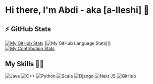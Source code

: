 # Hi there, I'm Abdi - aka [a-lleshi] 👋 

## :zap: GitHub Stats

  [![My GitHub Stats](https://github-readme-stats.vercel.app/api?username=a-lleshi&show_icons=true&count_private=true&theme=algolia)]()
  [![My GitHub Language Stats](https://github-readme-stats.vercel.app/api/top-langs/?username=a-lleshi&theme=algolia")]()
  [![My Contribution Stats](https://github-contribution-stats.vercel.app/api/?username=a-lleshi)](https://github.com/a-lleshi/github-contribution-stats/)

## My Skills 👨‍💻

![Java](https://img.shields.io/badge/java-%23ED8B00.svg?style=for-the-badge&logo=java&logoColor=white)
![C++](https://img.shields.io/badge/c++-%2300599C.svg?style=for-the-badge&logo=c%2B%2B&logoColor=white)
![Python](https://img.shields.io/badge/python-3670A0?style=for-the-badge&logo=python&logoColor=ffdd54)
![Scala](https://img.shields.io/badge/scala-%23DC322F.svg?style=for-the-badge&logo=scala&logoColor=white)
![Django](https://img.shields.io/badge/django-%23092E20.svg?style=for-the-badge&logo=django&logoColor=white)
![Next JS](https://img.shields.io/badge/Next-black?style=for-the-badge&logo=next.js&logoColor=white)
![GitHub](https://img.shields.io/badge/github-%23121011.svg?style=for-the-badge&logo=github&logoColor=white)
